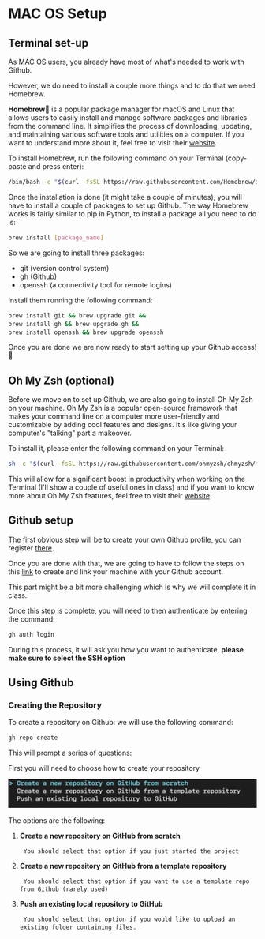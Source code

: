 # MAC OS Setup

## Terminal set-up

As MAC OS users, you already have most of what's needed to work with Github.

However, we do need to install a couple more things and to do that we need Homebrew.

**Homebrew🍺** is a popular package manager for macOS and Linux that allows users to easily install and manage software packages and libraries from the command line. It simplifies the process of downloading, updating, and maintaining various software tools and utilities on a computer. If you want to understand more about it, feel free to visit their [website](https://brew.sh/).

To install Homebrew, run the following command on your Terminal (copy-paste and press enter):

```bash
/bin/bash -c "$(curl -fsSL https://raw.githubusercontent.com/Homebrew/install/HEAD/install.sh)"
```

Once the installation is done (it might take a couple of minutes), you will have to install a couple of packages to set up Github. The way Homebrew works is fairly similar to pip in Python, to install a package all you need to do is:

```bash
brew install [package_name]
```

So we are going to install three packages:
* git (version control system)
* gh (Github)
* openssh (a connectivity tool for remote logins)

Install them running the following command:

```bash
brew install git && brew upgrade git &&
brew install gh && brew upgrade gh &&
brew install openssh && brew upgrade openssh
```

Once you are done we are now ready to start setting up your Github access!🎉

## Oh My Zsh (optional)

Before we move on to set up Github, we are also going to install Oh My Zsh on your machine. Oh My Zsh is a popular open-source framework that makes your command line on a computer more user-friendly and customizable by adding cool features and designs. It's like giving your computer's "talking" part a makeover.

To install it, please enter the following command on your Terminal:

```bash
sh -c "$(curl -fsSL https://raw.githubusercontent.com/ohmyzsh/ohmyzsh/master/tools/install.sh)"
```

This will allow for a significant boost in productivity when working on the Terminal (I'll show a couple of useful ones in class) and if you want to know more about Oh My Zsh features, feel free to visit their [website](https://ohmyz.sh/)

## Github setup

The first obvious step will be to create your own Github profile, you can register [there](https://github.com/signup?).

Once you are done with that, we are going to have to follow the steps on this [link](https://docs.github.com/en/authentication/connecting-to-github-with-ssh/generating-a-new-ssh-key-and-adding-it-to-the-ssh-agent) to create and link your machine with your Github account.

This part might be a bit more challenging which is why we will complete it in class.

Once this step is complete, you will need to then authenticate by entering the command:

```bash
gh auth login
```
During this process, it will ask you how you want to authenticate, **please make sure to select the SSH option**

## Using Github

### Creating the Repository

To create a repository on Github: we will use the following command:

```bash
gh repo create
```
This will prompt a series of questions:

First you will need to choose how to create your repository

![screenshot](https://github.com/hadri96/Github_setup/blob/main/screenshots/create_from_scratch.png?raw=true)

The options are the following:

1. **Create a new repository on GitHub from scratch**

		You should select that option if you just started the project
2. **Create a new repository on GitHub from a template repository**

		You should select that option if you want to use a template repo from Github (rarely used)
3. **Push an existing local repository to GitHub**

		You should select that option if you would like to upload an existing folder containing files.


